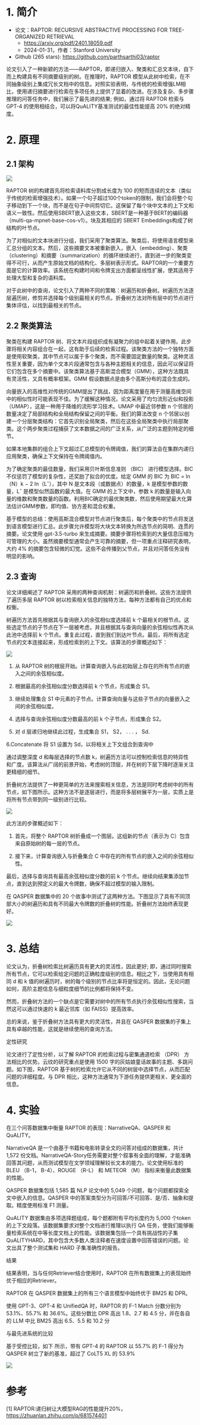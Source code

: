 # 1. 简介

- 论文：RAPTOR: RECURSIVE ABSTRACTIVE PROCESSING FOR TREE-ORGANIZED RETRIEVAL
  - https://arxiv.org/pdf/2401.18059.pdf
  - 2024-01-31，作者：Stanford University
- Github (265 stars): https://github.com/parthsarthi03/raptor

论文引入了一种新颖的方法——RAPTOR，即递归嵌入、聚类和汇总文本块，自下而上构建具有不同摘要级别的树。在推理时，RAPTOR 模型从此树中检索，在不同抽象级别上集成冗长文档中的信息。对照实验表明，与传统的检索增强LM相比，使用递归摘要进行检索在多项任务上提供了显着的改进。在涉及复杂、多步骤推理的问答任务中，我们展示了最先进的结果; 例如，通过将 RAPTOR 检索与 GPT-4 的使用相结合，可以将QuALITY基准测试的最佳性能提高 20% 的绝对精度。

# 2. 原理

## 2.1 架构

![](.01_RAPTOR_递归树形索引_images/架构.png)

RAPTOR 树的构建首先将检索语料库分割成长度为 100 的短而连续的文本（类似于传统的检索增强技术）。如果一个句子超过100个token的限制，我们会将整个句子移动到下一个块，而不是在句子中间剪切它。这保留了每个块中文本的上下文和语义一致性。然后使用SBERT嵌入这些文本，SBERT是一种基于BERT的编码器（multi-qa-mpnet-base-cos-v1）。块及其相应的 SBERT Embeddings构成了树结构的叶节点。

为了对相似的文本块进行分组，我们采用了聚类算法。聚类后，将使用语言模型来汇总分组的文本。然后，这些摘要文本被重新嵌入，嵌入（embedding）、聚类（clustering）和摘要（summarization）的循环继续进行，直到进一步的聚类变得不可行，从而产生原始文档的结构化、多层树表示形式。RAPTOR的一个重要方面是它的计算效率。该系统在构建时间和令牌支出方面都呈线性扩展，使其适用于处理大型和复杂的语料库。

对于此树中的查询，论文引入了两种不同的策略：树遍历和折叠树。树遍历方法逐层遍历树，修剪并选择每个级别最相关的节点。折叠树方法对所有层中的节点进行集体评估，以找到最相关的节点。

## 2.2 聚类算法

聚类在构建 RAPTOR 树、将文本片段组织成有凝聚力的组中起着关键作用。此步骤将相关内容组合在一起，这有助于后续的检索过程。该聚类方法的一个独特方面是使用软聚类，其中节点可以属于多个聚类，而不需要固定数量的聚类。这种灵活性至关重要，因为单个文本片段通常包含与各种主题相关的信息，因此可以保证将它们包含在多个摘要中。该聚类算法基于高斯混合模型（GMM），这种方法既具有灵活性，又具有概率框架。GMM 假设数据点是由多个高斯分布的混合生成的。

向量嵌入的高维性对传统的GMM提出了挑战，因为距离度量在用于测量高维空间中的相似性时可能表现不佳。为了缓解这种情况，论文采用了均匀流形近似和投影（UMAP），这是一种用于降维的流形学习技术。UMAP 中最近邻参数 n 个邻居的数量决定了局部结构和全局结构保留之间的平衡。我们的算法改变 n 个邻居以创建一个分层聚类结构：它首先识别全局聚类，然后在这些全局聚类中执行局部聚类。这个两步聚类过程捕获了文本数据之间的广泛关系，从广泛的主题到特定的细节。

如果本地集群的组合上下文超过汇总模型的令牌阈值，我们的算法会在集群内递归应用聚类，确保上下文保持在令牌阈值内。

为了确定聚类的最佳数量，我们采用贝叶斯信息准则 （BIC） 进行模型选择。BIC不仅惩罚了模型的复杂性，还奖励了拟合的优度。给定 GMM 的 BIC 为 BIC = ln（N）k − 2 ln（Lˆ），其中 N 是文本段（或数据点）的数量，k 是模型参数的数量，Lˆ 是模型似然函数的最大值。在 GMM 的上下文中，参数 k 的数量是输入向量的维数和聚类数量的函数。利用BIC确定的最优聚类数，然后使用期望最大化算法估计GMM参数，即均值、协方差和混合权重。

基于模型的总结：使用高斯混合模型对节点进行聚类后，每个聚类中的节点将发送到语言模型进行汇总。此步骤允许模型将大块文本转换为所选节点的简明、连贯的摘要。论文使用 gpt-3.5-turbo 来生成摘要。摘要步骤将检索到的大量信息压缩为可管理的大小。虽然摘要模型通常会产生可靠的摘要，但一项重点注释研究表明，大约 4% 的摘要包含轻微的幻觉。这些不会传播到父节点，并且对问答任务没有明显的影响。

## 2.3 查询

论文详细阐述了 RAPTOR 采用的两种查询机制：树遍历和折叠树。这些方法提供了遍历多层 RAPTOR 树以检索相关信息的独特方法，每种方法都有自己的优点和权衡。

树遍历方法首先根据其与查询嵌入的余弦相似度选择前 k 个最相关的根节点。这些选定节点的子节点在下一层被考虑，并且根据其与查询向量的余弦相似性再次从此池中选择前 k 个节点。重复此过程，直到我们到达叶节点。最后，将所有选定节点的文本连接起来，形成检索到的上下文。该算法的步骤概述如下：

![](.01_RAPTOR_递归树形索引_images/查询方法.png)

1. 从 RAPTOR 树的根层开始。计算查询嵌入与此初始层上存在的所有节点的嵌入之间的余弦相似度。

2. 根据最高的余弦相似度分数选择前 k 个节点，形成集合 S1。

3. 继续处理集合 S1 中元素的子节点。计算查询向量与这些子节点的向量嵌入之间的余弦相似度。

4. 选择与查询余弦相似度分数最高的前 k 个子节点，形成集合 S2。

5. 对 d 层递归地继续此过程，生成集合 S1， S2， . . . ， Sd.

6.Concatenate 将 S1 设置为 Sd，以将相关上下文组合到查询中

通过调整深度 d 和每层选择的节点数 k，树遍历方法可以控制检索信息的特异性和广度。该算法从广阔的前景开始，考虑树的顶层，并在树的下层下降时逐渐关注更精细的细节。

折叠树方法提供了一种更简单的方法来搜索相关信息，方法是同时考虑树中的所有节点，如下图所示。这种方法不是逐层进行，而是将多层树展平为一层，实质上是将所有节点带到同一级别进行比较。

![](.01_RAPTOR_递归树形索引_images/折叠树.png)

此方法的步骤概述如下：

1. 首先，将整个 RAPTOR 树折叠成一个图层。这组新的节点（表示为 C）包含来自原始树的每一层的节点。

2. 接下来，计算查询嵌入与折叠集合 C 中存在的所有节点的嵌入之间的余弦相似性。

最后，选择与查询具有最高余弦相似度分数的前 k 个节点。继续向结果集添加节点，直到达到预定义的最大令牌数，确保不超过模型的输入限制。

在 QASPER 数据集中的 20 个故事中测试了这两种方法。下图显示了具有不同顶部大小的树遍历和具有不同最大令牌数的折叠树的性能。折叠树方法始终表现更好。

![](.01_RAPTOR_递归树形索引_images/折叠树性能.png)

# 3. 总结

论文认为，折叠树检索比树遍历具有更大的灵活性，因此更好; 即，通过同时搜索所有节点，它可以检索给定问题的正确粒度级别的信息。相比之下，当使用具有相同 d 和 k 值的树遍历时，树的每个级别的节点比率将是恒定的。因此，无论问题如何，高阶主题信息与细粒度细节的比例都将保持不变。

然而，折叠树方法的一个缺点是它需要对树中的所有节点执行余弦相似性搜索，当然这可以通过快速的 k 最近邻库（如 FAISS）提高效率。

总的来说，鉴于折叠树方法具有更大的灵活性，并且在 QASPER 数据集的子集上具有卓越的性能，这就是继续使用的查询方法。

定性研究

论文进行了定性分析，以了解 RAPTOR 的检索过程与密集通道检索 （DPR） 方法相比的优势。云纹的研究重点是使用 1500 字的灰姑娘童话故事的主题、多跳问题。如下图，RAPTOR 基于树的检索允许它从不同的树层中选择节点，从而匹配问题的详细程度。与 DPR 相比，这种方法通常为下游任务提供更相关、更全面的信息。


# 4. 实验

在三个问答数据集中衡量 RAPTOR 的表现：NarrativeQA、QASPER 和 QuALITY。

NarrativeQA 是一个由基于书籍和电影转录全文的问答对组成的数据集，共计 1,572 份文档。NarrativeQA-Story任务需要对整个叙事有全面的理解，才能准确回答其问题，从而测试模型在文学领域理解较长文本的能力。论文使用标准的 BLEU （B-1， B-4）、ROUGE （R-L） 和 METEOR （M） 指标来衡量此数据集的性能。

QASPER 数据集包括 1,585 篇 NLP 论文中的 5,049 个问题，每个问题都探索全文中嵌入的信息。QASPER 中的答案类型分为可回答/不可回答、是/否、抽象和提取。精度使用标准 F1 测量。

QuALITY 数据集由多项选择题组成，每个题都附有平均长度约为 5,000 个token的上下文段落。该数据集要求对整个文档进行推理以执行 QA 任务，使我们能够衡量检索系统在中等长度文档上的性能。该数据集包括一个具有挑战性的子集 QuALITYHARD，其中包含大多数人类注释者在速度设置中回答错误的问题。论文出具了整个测试集和 HARD 子集准确性的报告。

结果

结果表明，当与任何Retriever结合使用时，RAPTOR 在所有数据集上的表现始终优于相应的Retriever。

RAPTOR 在 QASPER 数据集上的所有三个语言模型中始终优于 BM25 和 DPR。

使用 GPT-3、GPT-4 和 UnifiedQA 时，RAPTOR 的 F-1 Match 分数分别为 53.1%、55.7% 和 36.6%。这些分数比 DPR 高出 1.8、2.7 和 4.5 分，并在各自的 LLM 中比 BM25 高出 6.5、5.5 和 10.2 分

与最先进系统的比较

基于受控比较，如下 所示，带有 GPT-4 的 RAPTOR 以 55.7% 的 F-1 得分为 QASPER 树立了新的基准，超过了 CoLT5 XL 的 53.9%

![](.01_RAPTOR_递归树形索引_images/性能.png)

# 参考

[1] RAPTOR:递归树让大模型RAG的性能提升20%，https://zhuanlan.zhihu.com/p/681574401